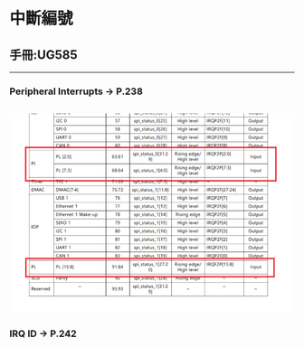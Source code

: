 # 中斷編號
## 手冊:UG585
--- 
### Peripheral Interrupts -> P.238
![alt text](image-1.png)
---
### IRQ ID -> P.242

